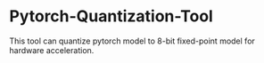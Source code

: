 # Pytorch-Quantization-Tool
This tool can quantize pytorch model to 8-bit fixed-point model for hardware acceleration.
